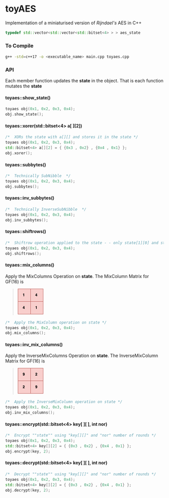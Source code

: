 # toyAES
Implementation of a miniaturised version of *Rijndael's* AES in C++ 
```c++
typedef std::vector<std::vector<std::bitset<4> > > aes_state
```
### To Compile
```bash
g++ -std=c++17 -o <executable_name> main.cpp toyaes.cpp

```
### API 
Each member function updates the **state** in the object.
That is each function mutates the **state**

#### toyaes::show_state()
```c++
toyaes obj(0x1, 0x2, 0x3, 0x4);
obj.show_state();
```
#### toyaes::xorer(std::bitset<4> a[ ][2])
```c++
/*  XORs the state with a[][] and stores it in the state */
toyaes obj(0x1, 0x2, 0x3, 0x4);
std::bitset<4> a[][2] = { {0x3 , 0x2} , {0x4 , 0x1} };
obj.xorer();
```
#### toyaes::subbytes()
```c++
/*  Technically SubNibble  */
toyaes obj(0x1, 0x2, 0x3, 0x4);
obj.subbytes();
```

#### toyaes::inv_subbytes()
```c++
/*  Technically InverseSubNibble  */
toyaes obj(0x1, 0x2, 0x3, 0x4);
obj.inv_subbytes();
```
#### toyaes::shiftrows()
```c++
/*  Shiftrow operation applied to the state - - only state[1][0] and state[1][1] are interchanged */
toyaes obj(0x1, 0x2, 0x3, 0x4);
obj.shiftrows();
```
#### toyaes::mix_columns()
Apply the MixColumns Operation on **state**.
The MixColumn Matrix for GF(16) is
>  ![MixColumn](/images/mixcol.png)
```c++
/*  Apply the MixColumn operation on state */
toyaes obj(0x1, 0x2, 0x3, 0x4);
obj.mix_columns();
```

#### toyaes::inv_mix_columns()
Apply the InverseMixColumns Operation on **state**.
The InverseMixColumn Matrix for GF(16) is
>  ![InverseMixColumn](/images/invmixcol.png)
```c++
/*  Apply the InverseMixColumn operation on state */
toyaes obj(0x1, 0x2, 0x3, 0x4);
obj.inv_mix_columns();
```

#### toyaes::encrypt(std::bitset<4> key[ ][ ], int nor)
```c++
/*  Encrypt ""state"" using "key[][]" and "nor" number of rounds */
toyaes obj(0x1, 0x2, 0x3, 0x4);
std::bitset<4> key[][2] = { {0x3 , 0x2} , {0x4 , 0x1} };
obj.encrypt(key, 2);
```

#### toyaes::decrypt(std::bitset<4> key[ ][ ], int nor)
```c++
/*  Decrypt ""state"" using "key[][]" and "nor" number of rounds */
toyaes obj(0x1, 0x2, 0x3, 0x4);
std::bitset<4> key[][2] = { {0x3 , 0x2} , {0x4 , 0x1} };
obj.decrypt(key, 2);
```

        
